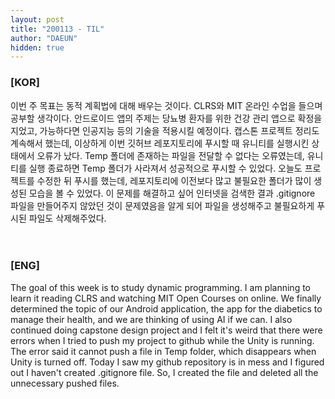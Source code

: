 ```yaml
---
layout: post
title: "200113 - TIL"
author: "DAEUN"
hidden: true
---
```


### [KOR]
이번 주 목표는 동적 계획법에 대해 배우는 것이다. CLRS와 MIT 온라인 수업을 들으며 공부할 생각이다. 안드로이드 앱의 주제는 당뇨병 환자를 위한 건강 관리 앱으로 확정을 지었고, 가능하다면 인공지능 등의 기술을 적용시킬 예정이다. 캡스톤 프로젝트 정리도 계속해서 했는데, 이상하게 이번 깃허브 레포지토리에 푸시할 때 유니티를 실행시킨 상태에서 오류가 났다. Temp 폴더에 존재하는 파일을 전달할 수 없다는 오류였는데, 유니티를 실행 종료하면 Temp 폴더가 사라져서 성공적으로 푸시할 수 있었다. 오늘도 프로젝트를 수정한 뒤 푸시를 했는데, 레포지토리에 이전보다 많고 불필요한 폴더가 많이 생성된 모습을 볼 수 있었다. 이 문제를 해결하고 싶어 인터넷을 검색한 결과 .gitignore 파일을 만들어주지 않았던 것이 문제였음을 알게 되어 파일을 생성해주고 불필요하게 푸시된 파일도 삭제해주었다.
<br><br><br>
### [ENG]
The goal of this week is to study dynamic programming. I am planning to learn it reading CLRS and watching MIT Open Courses on online. We finally determined the topic of our Android application, the app for the diabetics to manage their health, and we are thinking of using AI if we can. I also continued doing capstone design project and I felt it's weird that there were errors when I tried to push my project to github while the Unity is running. The error said it cannot push a file in Temp folder, which disappears when Unity is turned off. Today I saw my github repository is in mess and I figured out I haven't created .gitignore file. So, I created the file and deleted all the unnecessary pushed files.